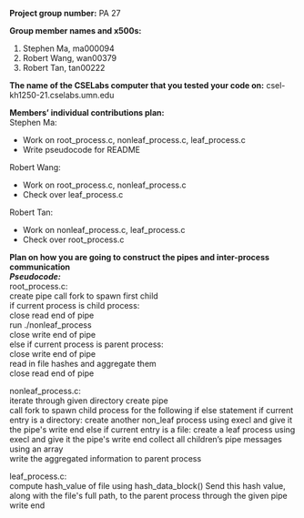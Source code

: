 **Project group number:** PA 27

**Group member names and x500s:**
1. Stephen Ma, ma000094
2. Robert Wang, wan00379
3. Robert Tan, tan00222

**The name of the CSELabs computer that you tested your code on:**
csel-kh1250-21.cselabs.umn.edu

**Members’ individual contributions plan:**  
Stephen Ma:
* Work on root_process.c, nonleaf_process.c, leaf_process.c
* Write pseudocode for README

Robert Wang:
* Work on root_process.c, nonleaf_process.c
* Check over leaf_process.c

Robert Tan:
* Work on nonleaf_process.c, leaf_process.c
* Check over root_process.c

**Plan on how you are going to construct the pipes and inter-process communication**  
***Pseudocode:***  
root_process.c:  
create pipe 
call fork to spawn first child  
if current process is child process:  
  close read end of pipe  
  run ./nonleaf_process  
  close write end of pipe  
else if current process is parent process:    
  close write end of pipe  
  read in file hashes and aggregate them  
  close read end of pipe

nonleaf_process.c:  
iterate through given directory
  create pipe    
  call fork to spawn child process for the following if else statement
  if current entry is a directory: create another non_leaf process using execl and give it the pipe's write end 
  else if current entry is a file: create a leaf process using execl and give it the pipe's write end
collect all children’s pipe messages using an array  
write the aggregated information to parent process
  
leaf_process.c:  
compute hash_value of file using hash_data_block() 
Send this hash value, along with the file's full path, to the parent process through the given pipe write end  


